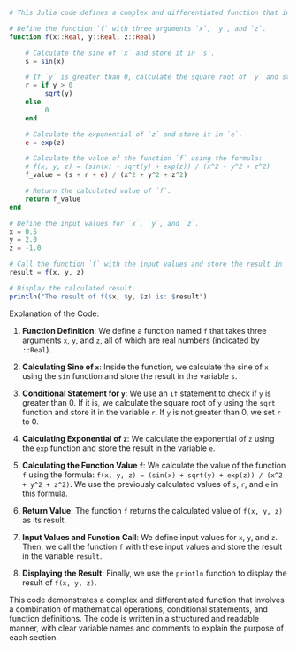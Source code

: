 ```julia
# This Julia code defines a complex and differentiated function that involves various mathematical operations and conditional statements.

# Define the function `f` with three arguments `x`, `y`, and `z`.
function f(x::Real, y::Real, z::Real)

    # Calculate the sine of `x` and store it in `s`.
    s = sin(x)

    # If `y` is greater than 0, calculate the square root of `y` and store it in `r`. Otherwise, set `r` to 0.
    r = if y > 0
         sqrt(y)
    else
         0
    end

    # Calculate the exponential of `z` and store it in `e`.
    e = exp(z)

    # Calculate the value of the function `f` using the formula:
    # f(x, y, z) = (sin(x) + sqrt(y) + exp(z)) / (x^2 + y^2 + z^2)
    f_value = (s + r + e) / (x^2 + y^2 + z^2)

    # Return the calculated value of `f`.
    return f_value
end

# Define the input values for `x`, `y`, and `z`.
x = 0.5
y = 2.0
z = -1.0

# Call the function `f` with the input values and store the result in `result`.
result = f(x, y, z)

# Display the calculated result.
println("The result of f($x, $y, $z) is: $result")
```

Explanation of the Code:

1. **Function Definition**: We define a function named `f` that takes three arguments `x`, `y`, and `z`, all of which are real numbers (indicated by `::Real`).

2. **Calculating Sine of `x`**: Inside the function, we calculate the sine of `x` using the `sin` function and store the result in the variable `s`.

3. **Conditional Statement for `y`**: We use an `if` statement to check if `y` is greater than 0. If it is, we calculate the square root of `y` using the `sqrt` function and store it in the variable `r`. If `y` is not greater than 0, we set `r` to 0.

4. **Calculating Exponential of `z`**: We calculate the exponential of `z` using the `exp` function and store the result in the variable `e`.

5. **Calculating the Function Value `f`**: We calculate the value of the function `f` using the formula:
   `f(x, y, z) = (sin(x) + sqrt(y) + exp(z)) / (x^2 + y^2 + z^2)`.
   We use the previously calculated values of `s`, `r`, and `e` in this formula.

6. **Return Value**: The function `f` returns the calculated value of `f(x, y, z)` as its result.

7. **Input Values and Function Call**: We define input values for `x`, `y`, and `z`. Then, we call the function `f` with these input values and store the result in the variable `result`.

8. **Displaying the Result**: Finally, we use the `println` function to display the result of `f(x, y, z)`.

This code demonstrates a complex and differentiated function that involves a combination of mathematical operations, conditional statements, and function definitions. The code is written in a structured and readable manner, with clear variable names and comments to explain the purpose of each section.